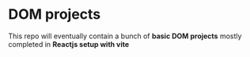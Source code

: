 # DOM projects

This repo will eventually contain a bunch of **basic DOM projects** mostly completed in **Reactjs setup with vite**